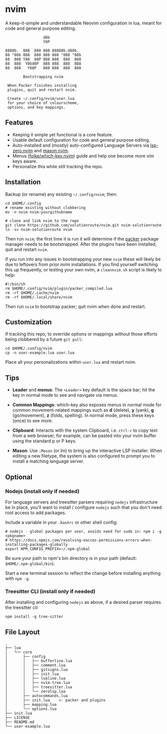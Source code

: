 # nvim

A keep-it-simple and understandable Neovim configuration in lua, meant for code
and general purpose editing.


                     d8b
                     Y8P

    8888b.  888  888 888 88888b.d88b.
    88 "88b 888  888 888 888 "888 "88b
    88  888 Y88  88P 888 888  888  888
    88  888  Y8bd8P  888 888  888  888
    88  888   Y88P   888 888  888  888

            Bootstrapping nvim

     When Packer finishes installing
     plugins, quit and restart nvim.

     Create ~/.config/nvim/user.lua
     for your choice of colourscheme,
     options, and key mappings.

## Features

- Keeping it simple yet functional is a core feature.
- Usable default configuration for code and general purpose editing.
- Auto-installed and (mostly) auto-configured Language Servers via
  [lsp-zero.nvim](https://github.com/VonHeikemen/lsp-zero.nvim) and
  [mason.nvim](https://github.com/williamboman/mason.nvim).
- Menus ([folke/which-key.nvim](https://github.com/folke/which-key.nvim)) guide
  and help one become more vim keys aware.
- Personalize this while still tracking the repo.

## Installation

Backup (or rename) any existing `~/.config/nvim`; then:

    cd $HOME/.config
    # rename existing without clobbering
    mv -n nvim nvim-yourgithubname

    # clone and link nvim to the repo
    git clone https://github.com/solutionroute/nvim.git nvim-solutionroute
    ln -sv nvim-solutionroute nvim

Then run `nvim`; the first time it is run it will determine if the [packer]()
package manager needs to be bootstrapped. After the plugins have been
installed, quit and restart `nvim`.

If you run into any issues in bootstrapping your new `nvim` these will likely
be due to leftovers from prior nvim installations. If you find yourself
switching this up frequently, or testing your own nvim, a `cleannvim.sh` script
is likely to help:

    #!/bin/sh
    rm $HOME/.config/nvim/plugin/packer_compiled.lua
    rm -rf $HOME/.cache/nvim
    rm -rf $HOME/.local/share/nvim

Then run `nvim` to bootstrap packer; quit nvim when done and restart.

## Customization

If tracking this repo, to override options or mappings without those efforts
being clobbered by a future `git pull`:

    cd $HOME/.config/nvim
    cp -n user-example.lua user.lua

Place all your personalizations within `user.lua` and restart nvim.

## Tips

- **Leader** and **menus**: The `<Leader>` key default is the space bar; hit
  the <Leader> key in normal mode to see and navigate via menus.

- **Common Mappings**: which-key also exposes menus in normal mode for common
  movement-related mappings such as **d** (delete), **y** (yank), **g**
  (go/movement), **z** (folds, spelling). In normal mode, press these keys
  (once) to see more.

- **Clipboard**: Interacts with the system Clipboard, i.e. `ctrl-c` to copy
  text from a web browser, for example, can be pasted into your nvim buffer
  using the standard p or P keys.

- **Mason**: Use `:Mason` (or <Leader>lm) to bring up the interactive LSP
  installer. When editing a new filetype, the system is also configured to
  prompt you to install a matching language server.

## Optional

### Nodejs (install only if needed)

For language servers and treesitter parsers requiring `nodejs` infrastructure
be in place, you'll want to install / configure `nodejs` such that you don't
need root access to add packages.

Include a variable in your `.bashrc` or other shell config:

    # nodejs - global packages per user, avoids need for sudo in: npm i -g <pkgname>
    # https://docs.npmjs.com/resolving-eacces-permissions-errors-when-installing-packages-globally
    export NPM_CONFIG_PREFIX=~/.npm-global

Be sure your path to npm's bin directory is in your path (default:
`$HOME/.npm-global/bin`).

Start a new terminal session to reflect the change before installing anything with `npm -g`.

### Treesitter CLI (install only if needed)

After installing and configuring `nodejs` as above, if a desired parser
requires the treesitter cli:

    npm install -g tree-sitter

## File Layout
    .
    ├── lua
    │   └── core
    │       ├── config
    │       │   ├── bufferline.lua
    │       │   ├── comment.lua
    │       │   ├── gitsigns.lua
    │       │   ├── init.lua
    │       │   ├── lualine.lua
    │       │   ├── nvim-tree.lua
    │       │   ├── treesitter.lua
    │       │   └── zerolsp.lua
    │       ├── autocommands.lua
    │       ├── init.lua    <- packer and plugins
    │       ├── mapping.lua
    │       └── options.lua
    ├── init.lua
    ├── LICENSE
    ├── README.md
    └── user-example.lua

